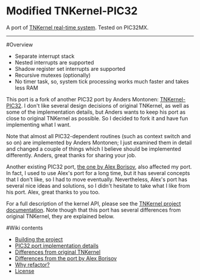 Modified TNKernel-PIC32
==============

A port of [TNKernel real-time system](http://www.tnkernel.com/ "TNKernel"). Tested on PIC32MX.

--------------

#Overview

  * Separate interrupt stack
  * Nested interrupts are supported
  * Shadow register set interrupts are supported
  * Recursive mutexes (optionally)
  * No timer task, so, system tick processing works much faster and takes less RAM

This port is a fork of another PIC32 port by Anders Montonen: [TNKernel-PIC32](https://github.com/andersm/TNKernel-PIC32 "TNKernel-PIC32"). I don't like several design decisions of original TNKernel, as well as some of the implementation details, but Anders wants to keep his port as close to original TNKernel as possible. So I decided to fork it and have fun implementing what I want.

Note that almost all PIC32-dependent routines (such as context switch and so on) are implemented by Anders Montonen; I just examined them in detail and changed a couple of things which I believe should be implemented differently. Anders, great thanks for sharing your job.

Another existing PIC32 port, [the one by Alex Borisov](http://www.tnkernel.com/tn_port_pic24_dsPIC_PIC32.html), also affected my port. In fact, I used to use Alex's port for a long time, but it has several concepts that I don't like, so I had to move eventually. Nevertheless, Alex's port has several nice ideas and solutions, so I didn't hesitate to take what I like from his port. Alex, great thanks to you too.

For a full description of the kernel API, please see the [TNKernel project documentation](http://www.tnkernel.com/tn_description.html "TNKernel project documentation"). Note though that this port has several differences from original TNKernel, they are explained below.

#Wiki contents

  * [Building the project](building)
  * [PIC32 port implementation details](pic32_details)
  * [Differences from original TNKernel](diff_orig_tnkernel)
  * [Differences from the port by Alex Borisov](diff_alexb_tnkernel)
  * [Why refactor?](why_refactor)
  * [License](license)


